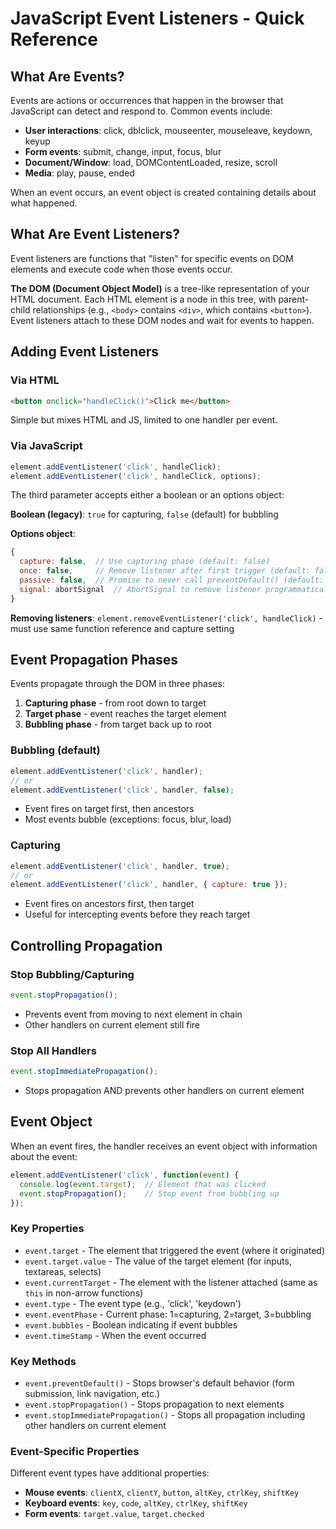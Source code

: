 # JavaScript Event Listeners - Quick Reference

## What Are Events?

Events are actions or occurrences that happen in the browser that JavaScript can detect and respond to. Common events include:
- **User interactions**: click, dblclick, mouseenter, mouseleave, keydown, keyup
- **Form events**: submit, change, input, focus, blur
- **Document/Window**: load, DOMContentLoaded, resize, scroll
- **Media**: play, pause, ended

When an event occurs, an event object is created containing details about what happened.

## What Are Event Listeners?

Event listeners are functions that "listen" for specific events on DOM elements and execute code when those events occur.

**The DOM (Document Object Model)** is a tree-like representation of your HTML document. Each HTML element is a node in this tree, with parent-child relationships (e.g., `<body>` contains `<div>`, which contains `<button>`). Event listeners attach to these DOM nodes and wait for events to happen.

## Adding Event Listeners

### Via HTML
```html
<button onclick="handleClick()">Click me</button>
```
Simple but mixes HTML and JS, limited to one handler per event.

### Via JavaScript
```javascript
element.addEventListener('click', handleClick);
element.addEventListener('click', handleClick, options);
```

The third parameter accepts either a boolean or an options object:

**Boolean (legacy)**: `true` for capturing, `false` (default) for bubbling

**Options object**:
```javascript
{
  capture: false,  // Use capturing phase (default: false)
  once: false,     // Remove listener after first trigger (default: false)
  passive: false,  // Promise to never call preventDefault() (default: false)
  signal: abortSignal  // AbortSignal to remove listener programmatically
}
```

**Removing listeners**: `element.removeEventListener('click', handleClick)` - must use same function reference and capture setting

## Event Propagation Phases

Events propagate through the DOM in three phases:

1. **Capturing phase** - from root down to target
2. **Target phase** - event reaches the target element
3. **Bubbling phase** - from target back up to root

### Bubbling (default)
```javascript
element.addEventListener('click', handler);
// or
element.addEventListener('click', handler, false);
```
- Event fires on target first, then ancestors
- Most events bubble (exceptions: focus, blur, load)

### Capturing
```javascript
element.addEventListener('click', handler, true);
// or
element.addEventListener('click', handler, { capture: true });
```
- Event fires on ancestors first, then target
- Useful for intercepting events before they reach target

## Controlling Propagation

### Stop Bubbling/Capturing
```javascript
event.stopPropagation();
```
- Prevents event from moving to next element in chain
- Other handlers on current element still fire

### Stop All Handlers
```javascript
event.stopImmediatePropagation();
```
- Stops propagation AND prevents other handlers on current element

## Event Object

When an event fires, the handler receives an event object with information about the event:

```javascript
element.addEventListener('click', function(event) {
  console.log(event.target);  // Element that was clicked
  event.stopPropagation();    // Stop event from bubbling up
});
```

### Key Properties
- `event.target` - The element that triggered the event (where it originated)
- `event.target.value` - The value of the target element (for inputs, textareas, selects)
- `event.currentTarget` - The element with the listener attached (same as `this` in non-arrow functions)
- `event.type` - The event type (e.g., 'click', 'keydown')
- `event.eventPhase` - Current phase: 1=capturing, 2=target, 3=bubbling
- `event.bubbles` - Boolean indicating if event bubbles
- `event.timeStamp` - When the event occurred

### Key Methods
- `event.preventDefault()` - Stops browser's default behavior (form submission, link navigation, etc.)
- `event.stopPropagation()` - Stops propagation to next elements
- `event.stopImmediatePropagation()` - Stops all propagation including other handlers on current element

### Event-Specific Properties
Different event types have additional properties:
- **Mouse events**: `clientX`, `clientY`, `button`, `altKey`, `ctrlKey`, `shiftKey`
- **Keyboard events**: `key`, `code`, `altKey`, `ctrlKey`, `shiftKey`
- **Form events**: `target.value`, `target.checked`
